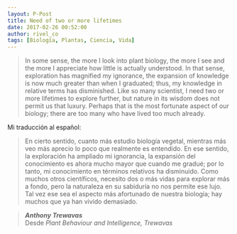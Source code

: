 ```yaml
---
layout: P-Post
title: Need of two or more lifetimes
date: 2017-02-26 00:52:00
author: rivel_co
tags: [Biología, Plantas, Ciencia, Vida]
---
```


> In some sense, the more I look into plant biology, the more I see and the more I appreciate how little is actually understood. In that sense, exploration has magnified my ignorance, the expansion of knowledge is now much greater than when I graduated; thus, my knowledge in relative terms has disminished. Like so many scientist, I need two or more lifetimes to explore further, but nature in its wisdom does not permit us that luxury. Perhaps that is the most fortunate aspect of our biology; there are too many who have lived too much already.

Mi traducción al español:

> En cierto sentido, cuanto más estudio biología vegetal, mientras más veo más aprecio lo poco que realmente es entendido. En ese sentido, la exploración ha ampliado mi ignorancia, la expansión del conocimiento es ahora mucho mayor que cuando me gradué; por lo tanto, mi conocimiento en términos relativos ha disminuido. Como muchos otros científicos, necesito dos o más vidas para explorar más a fondo, pero la naturaleza en su sabiduría no nos permite ese lujo. Tal vez ese sea el aspecto más afortunado de nuestra biología; hay muchos que ya han vivido demasiado.

> ***Anthony Trewavas*** <br>
> Desde *Plant Behaviour and Intelligence, Trewavas*